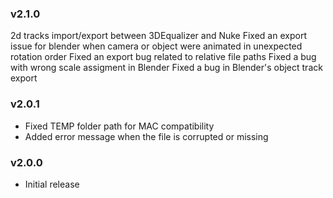 ### v2.1.0
2d tracks import/export between 3DEqualizer and Nuke
Fixed an export issue for blender when camera or object were animated in unexpected rotation order
Fixed an export bug related to relative file paths
Fixed a bug with wrong scale assigment in Blender
Fixed a bug in Blender's object track export

### v2.0.1
* Fixed TEMP folder path for MAC compatibility
* Added error message when the file is corrupted or missing

### v2.0.0
* Initial release
